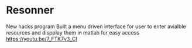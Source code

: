 # Resonner
New hacks program
Built a menu driven interface for user to enter avialble resources and dispplay them in matlab for easy access
https://youtu.be/7_FTK7v3_CI
